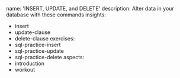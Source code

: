 name: 'INSERT, UPDATE, and DELETE'
description: Alter data in your database with these commands
insights:
  - insert
  - update-clause
  - delete-clause
exercises:
  - sql-practice-insert
  - sql-practice-update
  - sql-practice-delete
aspects:
  - introduction
  - workout
 
